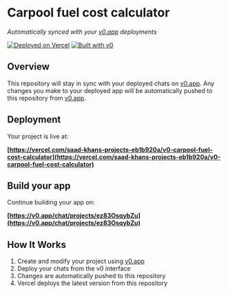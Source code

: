 # Carpool fuel cost calculator

*Automatically synced with your [v0.app](https://v0.app) deployments*

[![Deployed on Vercel](https://img.shields.io/badge/Deployed%20on-Vercel-black?style=for-the-badge&logo=vercel)](https://vercel.com/saad-khans-projects-eb1b920a/v0-carpool-fuel-cost-calculator)
[![Built with v0](https://img.shields.io/badge/Built%20with-v0.app-black?style=for-the-badge)](https://v0.app/chat/projects/ez83OsqybZu)

## Overview

This repository will stay in sync with your deployed chats on [v0.app](https://v0.app).
Any changes you make to your deployed app will be automatically pushed to this repository from [v0.app](https://v0.app).

## Deployment

Your project is live at:

**[https://vercel.com/saad-khans-projects-eb1b920a/v0-carpool-fuel-cost-calculator](https://vercel.com/saad-khans-projects-eb1b920a/v0-carpool-fuel-cost-calculator)**

## Build your app

Continue building your app on:

**[https://v0.app/chat/projects/ez83OsqybZu](https://v0.app/chat/projects/ez83OsqybZu)**

## How It Works

1. Create and modify your project using [v0.app](https://v0.app)
2. Deploy your chats from the v0 interface
3. Changes are automatically pushed to this repository
4. Vercel deploys the latest version from this repository
